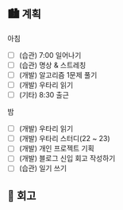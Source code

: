 ## 🏙️ 계획

아침

- [ ] (습관) 7:00 일어나기
- [ ] (습관) 명상 & 스트레칭
- [ ] (개발) 알고리즘 1문제 풀기
- [ ] (개발) 우타리 읽기
- [ ] (기타) 8:30 출근

밤

- [ ] (개발) 우타리 읽기
- [ ] (개발) 우타리 스터디(22 ~ 23)
- [ ] (개발) 개인 프로젝트 기획
- [ ] (개발) 블로그 신입 회고 작성하기
- [ ] (습관) 일기 쓰기

## 🌆 회고
